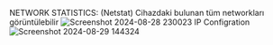 NETWORK STATISTICS: (Netstat) Cihazdaki bulunan tüm networkları görüntülebilir
![Screenshot 2024-08-28 230023](https://github.com/user-attachments/assets/f5a653f4-7648-4ca6-828c-80249a4ce3b2)
IP Configration 
![Screenshot 2024-08-29 144324](https://github.com/user-attachments/assets/4ec5c0a1-d13a-408d-8c41-9ce360b6440c)
